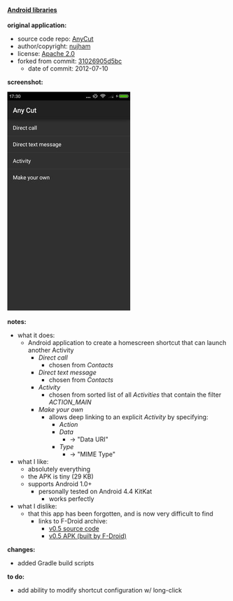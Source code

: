 #### [Android libraries](https://github.com/warren-bank/Android-libraries/tree/nujham/AnyCut)

__original application:__

* source code repo: [AnyCut](https://code.google.com/p/apps-for-android)
* author/copyright: [nujham](mailto:nujham@gmail.com)
* license: [Apache 2.0](https://apache.org/licenses/LICENSE-2.0.txt)
* forked from commit: [31026905d5bc](https://code.google.com/archive/p/apps-for-android/source/default/commits)
  * date of commit: 2012-07-10

__screenshot:__

![AnyCut](./.screenshots/1.jpg)

__notes:__

* what it does:
  * Android application to create a homescreen shortcut that can launch another Activity
    * _Direct call_
      * chosen from _Contacts_
    * _Direct text message_
      * chosen from _Contacts_
    * _Activity_
      * chosen from sorted list of all _Activities_ that contain the filter _ACTION_MAIN_
    * _Make your own_
      * allows deep linking to an explicit _Activity_ by specifying:
        * _Action_
        * _Data_
          * -&gt; "Data URI"
        * _Type_
          * -&gt; "MIME Type"
* what I like:
  * absolutely everything
  * the APK is tiny (29 KB)
  * supports Android 1.0+
    * personally tested on Android 4.4 KitKat
      * works perfectly
* what I dislike:
  * that this app has been forgotten, and is now very difficult to find
    * links to F-Droid archive:
      * [v0.5 source code](https://f-droid.org/archive/com.example.anycut_5_src.tar.gz)
      * [v0.5 APK (built by F-Droid)](https://f-droid.org/archive/com.example.anycut_5.apk)

__changes:__

* added Gradle build scripts

__to do:__

* add ability to modify shortcut configuration w/ long-click
